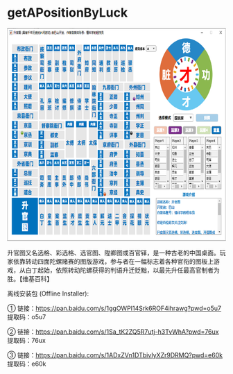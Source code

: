 # getAPositionByLuck

<div align=center><img src="https://github.com/ScientificProgrammerOwner/getAPositionByLuck/blob/main/getAPositionByLuck.png" width="686" height="490"/></div>


升官图又名选格、彩选格、选官图、陞卿图或百官铎，是一种古老的中国桌面。玩家依靠转动四面陀螺赌赛的图版游戏，参与者在一幅标志着各种官衔的图板上游戏，从白丁起始，依照转动陀螺获得的判语升迁贬黜，以最先升任最高官制者为胜。【维基百科】

离线安装包 (Offline Installer): 

① 链接：https://pan.baidu.com/s/1ggOWPI14Srk6ROF4ihrawg?pwd=o5u7  提取码：o5u7 

② 链接：https://pan.baidu.com/s/1Sa_tK2ZQ5R7utj-h3TvWhA?pwd=76ux  提取码：76ux

③ 链接：https://pan.baidu.com/s/1ADxZVn1DTbivIyXZr9DRMQ?pwd=e60k  提取码：e60k 
